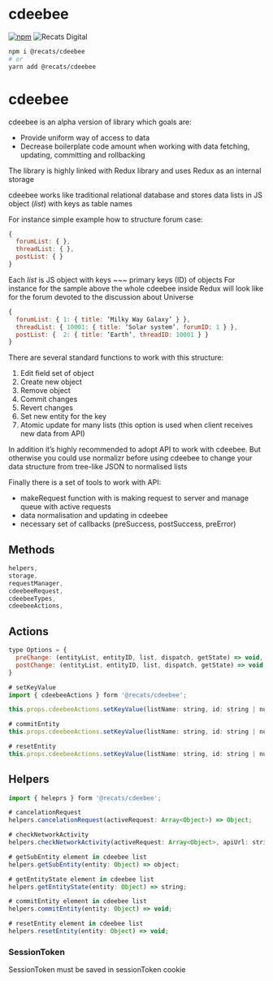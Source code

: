 # cdeebee

[![npm](https://img.shields.io/npm/v/@recats/cdeebee.svg)](https://www.npmjs.com/package/@recats/cdeebee)
![Recats Digital](https://img.shields.io/badge/recats-digital-1abc9c.svg?style=flat)

```sh
npm i @recats/cdeebee
# or
yarn add @recats/cdeebee
```
# cdeebee
cdeebee is an alpha version of library which goals are:
- Provide uniform way of access to data
- Decrease boilerplate code amount when working with data fetching, updating, committing and rollbacking

The library is highly linked with Redux library and uses Redux as an internal storage

cdeebee works like traditional relational database and stores data lists in JS object (*list*) with keys as table names

For instance simple example how to structure forum case:
```js
{
  forumList: { },
  threadList: { },
  postList: { }
}
```

Each *list* is JS object with keys ~~~ primary keys (ID) of objects
For instance for the sample above the whole cdeebee inside Redux will look like for the forum devoted to the discussion about Universe
```js
{
  forumList: { 1: { title: ‘Milky Way Galaxy’ } },
  threadList: { 10001: { title: ‘Solar system’, forumID: 1 } },
  postList: {  2: { title: ‘Earth’, threadID: 10001 } }
}

```

There are several standard functions to work with this structure:
1. Edit field set of object
2. Create new object
3. Remove object
4. Commit changes
5. Revert changes
6. Set new entity for the key
7. Atomic update for many lists (this option is used when client receives new data from API)

In addition it’s highly recommended to adopt API to work with cdeebee. But otherwise you could use normalizr before using cdeebee to change your data structure from tree-like JSON to normalised lists

Finally there is a set of tools to work with API:
- makeRequest function with is making request to server and manage queue with active requests
- data normalisation and updating in cdeebee
- necessary set of callbacks (preSuccess, postSuccess, preError)

## Methods
```js
helpers,
storage,
requestManager,
cdeebeeRequest,
cdeebeeTypes,
cdeebeeActions,
```


## Actions
```js
type Options = {
  preChange: (entityList, entityID, list, dispatch, getState) => void,
  postChange: (entityList, entityID, list, dispatch, getState) => void,
}

# setKeyValue
import { cdeebeeActions } form '@recats/cdeebee';

this.props.cdeebeeActions.setKeyValue(listName: string, id: string | number, entity: Array<string> | string, value: any, options?: Options)

# commitEntity
this.props.cdeebeeActions.setKeyValue(listName: string, id: string | number, entity: Array<string> | string, value: any)

# resetEntity
this.props.cdeebeeActions.setKeyValue(listName: string, id: string | number, options?: Options)
```

## Helpers
```js
import { heleprs } form '@recats/cdeebee';

# cancelationRequest
helpers.cancelationRequest(activeRequest: Array<Object>) => Object;

# checkNetworkActivity
helpers.checkNetworkActivity(activeRequest: Array<Object>, apiUrl: string | Array<string>) => boolean;

# getSubEntity element in cdeebee list
helpers.getSubEntity(entity: Object) => object;

# getEntityState element in cdeebee list
helpers.getEntityState(entity: Object) => string;

# commitEntity element in cdeebee list
helpers.commitEntity(entity: Object) => void;

# resetEntity element in cdeebee list
helpers.resetEntity(entity: Object) => void;
```

### SessionToken
  SessionToken must be saved in sessionToken cookie
